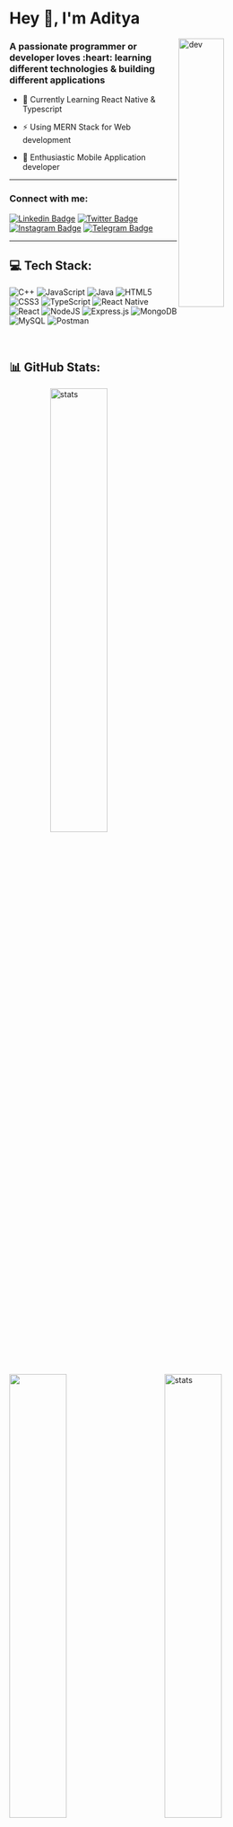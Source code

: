 <h1 align="left">Hey 👋, I'm Aditya</h1>

<p><img align="right" width="40%" height="35%" style="white-space:nowrap;" src="https://media.giphy.com/media/qgQUggAC3Pfv687qPC/giphy.gif" alt="dev"/></p>

<h3 align="left">A passionate programmer or developer loves :heart: learning different technologies & building different applications</h3>


- 📌 Currently Learning React Native & Typescript

- ⚡ Using MERN Stack for Web development

- 📱 Enthusiastic Mobile Application developer


<hr>

<h3 align="left">Connect with me:</h3>

[![Linkedin Badge](https://img.shields.io/badge/-LinkedIn-0e76a8?style=flat-square&logo=Linkedin&logoColor=white)](https://linkedin.com/in/patiladi)
[![Twitter Badge](https://img.shields.io/badge/-hackerrank-00acee?style=flat-square&logo=hackerrank&logoColor=white)](https://www.hackerrank.com/adipatil011)
[![Instagram Badge](https://img.shields.io/badge/-Instagram-e4405f?style=flat-square&logo=Instagram&logoColor=white)](https://instagram.com/aditya.p_____)
[![Telegram Badge](https://img.shields.io/badge/-stackoverflow-0088cc?style=flat-square&logo=stackoverflow&logoColor=white)](https://stackoverflow.com/users/14332346)

<hr>

## 💻 Tech Stack:
![C++](https://img.shields.io/badge/c++-%2300599C.svg?style=for-the-badge&logo=c%2B%2B&logoColor=white) ![JavaScript](https://img.shields.io/badge/javascript-%23323330.svg?style=for-the-badge&logo=javascript&logoColor=%23F7DF1E) ![Java](https://img.shields.io/badge/java-%23ED8B00.svg?style=for-the-badge&logo=java&logoColor=white) ![HTML5](https://img.shields.io/badge/html5-%23E34F26.svg?style=for-the-badge&logo=html5&logoColor=white) ![CSS3](https://img.shields.io/badge/css3-%231572B6.svg?style=for-the-badge&logo=css3&logoColor=white) ![TypeScript](https://img.shields.io/badge/typescript-%23007ACC.svg?style=for-the-badge&logo=typescript&logoColor=white) ![React Native](https://img.shields.io/badge/react_native-%2320232a.svg?style=for-the-badge&logo=react&logoColor=%2361DAFB) ![React](https://img.shields.io/badge/react-%2320232a.svg?style=for-the-badge&logo=react&logoColor=%2361DAFB) ![NodeJS](https://img.shields.io/badge/node.js-6DA55F?style=for-the-badge&logo=node.js&logoColor=white) ![Express.js](https://img.shields.io/badge/express.js-%23404d59.svg?style=for-the-badge&logo=express&logoColor=%2361DAFB) ![MongoDB](https://img.shields.io/badge/MongoDB-%234ea94b.svg?style=for-the-badge&logo=mongodb&logoColor=white) ![MySQL](https://img.shields.io/badge/mysql-%2300f.svg?style=for-the-badge&logo=mysql&logoColor=white) ![Postman](https://img.shields.io/badge/Postman-FF6C37?style=for-the-badge&logo=postman&logoColor=white)

<br/>

## 📊 GitHub Stats:
<p>
<img align="right" width="45%" src="https://github-readme-stats.vercel.app/api?username=Addy-exe&theme=nightowl&hide_border=false&include_all_commits=true&count_private=false" alt="stats"/>
</p>

<p>
<img align="right" width="45%" src="https://github-readme-streak-stats.herokuapp.com/?user=Addy-exe&theme=nightowl&hide_border=false" alt="stats"/>
</p>

<p>
<img align="" width="45%" src="https://github-readme-stats.vercel.app/api/top-langs/?username=Addy-exe&theme=nightowl&hide_border=false&include_all_commits=true&count_private=false&layout=compact"/>
</p>


